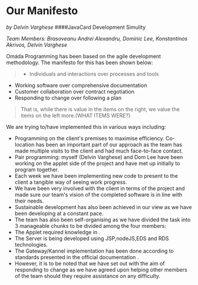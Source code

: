 # Our Manifesto #
*by Delvin Varghese*
####JavaCard Development Simulity


*Team Members: Brasoveanu Andrei Alexandru, Dominic Lee, Konstantinos Akrivos, Delvin Varghese*

Omáda Programming has been based on the agile development methodology.
The manifesto for this has been shown below:

>- Individuals and interactions over processes and tools
- Working software over comprehensive documentation
- Customer collaboration over contract negotiation
- Responding to change over following a plan


>That is, while there is value in the items on the right, we value the items on the left more.(WHAT ITEMS WERE?)

We are trying to/have implemented this in various ways including:

- Programming on the client's premises to maximise efficiency. Co-location has been an important part of our approach as the team has made multiple visits to the client and had much face-to-face contact.
- Pair programming: myself (Delvin Varghese) and Dom Lee have been working on the applet side of the project and have met up initially to program together.
- Each week we have been implementing new code to present to the client a tangible way of seeing work progress.
- We have been very involved with the client in terms of the project and made sure our team's vision of the completed software is in line with their needs.
- Sustainable development has also been achieved in our view as we have been developing at a constant pace.
- The team has also been self-organising as we have divided the task into 3 manageable chunks to be divided among the four members:
- The Applet required knowledge in <DELVIN INSERT STUFF HERE>.
- The Server is being developed using JSP,nodeJS,EDS and RDS technologies. 
- The Gateway/Kannel implementation has been done according to standards presented in the official documentation .
- However, it is to be noted that we have set out with the aim of responding to change as we have agreed upon helping other members of the team should they require assistance on any difficulty.
